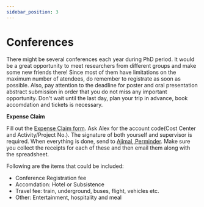 ```yaml
---
sidebar_position: 3
---
```


# Conferences

There might be several conferences each year during PhD period. It would be a great opportunity to meet researchers from different groups and make some new friends there! Since most of them have limitations on the maximum number of atendees, do remember to registrate as soon as possible. Also, pay attention to the deadline for poster and oral presentation abstract submission in order that you do not miss any important opportunity. Don't wait until the last day, plan your trip in advance, book accomdation and tickets is necessary.

**Expense Claim**

Fill out the [Expense Claim form](https://www.imperial.ac.uk/media/imperial-college/administration-and-support-services/finance/internal/expense_claim_excel.xls). Ask Alex for the account code(Cost Center and Activity/Project No.). The signature of both yourself and supervisor is required. When everything is done, send to [Ajimal, Perminder](p.ajimal@imperial.ac.uk). Make sure you collect the receipts for each of these and then email them along with the spreadsheet.

Following are the items that could be included: 
- Conference Registration fee
- Accomdation: Hotel or Subsistence
- Travel fee: train, underground, buses, flight, vehicles etc.
- Other: Entertainment, hospitality and meal 

